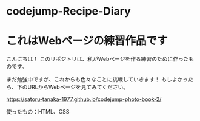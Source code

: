 # codejump-Recipe-Diary
# これはWebページの練習作品です
こんにちは！ このリポジトリは、私がWebページを作る練習のために作ったものです。

まだ勉強中ですが、これからも色々なことに挑戦していきます！ もしよかったら、下のURLからWebページを見てみてください。

https://satoru-tanaka-1977.github.io/codejump-photo-book-2/

使ったもの：HTML、CSS
